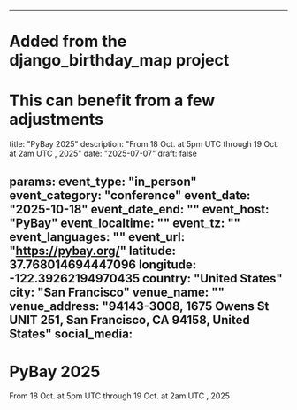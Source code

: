 
---
# Added from the django_birthday_map project
# This can benefit from a few adjustments
title: "PyBay 2025"
description: "From 18 Oct. at 5pm UTC through 19 Oct. at 2am UTC , 2025"
date: "2025-07-07"
draft: false

params:
  event_type: "in_person"
  event_category: "conference"
  event_date: "2025-10-18"
  event_date_end: ""
  event_host: "PyBay"
  event_localtime: ""
  event_tz: ""
  event_languages: ""
  event_url: "https://pybay.org/"
  latitude: 37.768014694447096
  longitude: -122.39262194970435
  country: "United States"
  city: "San Francisco"
  venue_name: ""
  venue_address: "94143-3008, 1675 Owens St UNIT 251, San Francisco, CA 94158, United States"
  social_media:
---

# PyBay 2025

From 18 Oct. at 5pm UTC through 19 Oct. at 2am UTC , 2025
